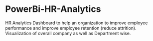 # PowerBi-HR-Analytics
HR Analytics Dashboard to help an organization to improve employee performance and improve employee retention (reduce attrition).
Visualization of overall company as well as Department wise.

